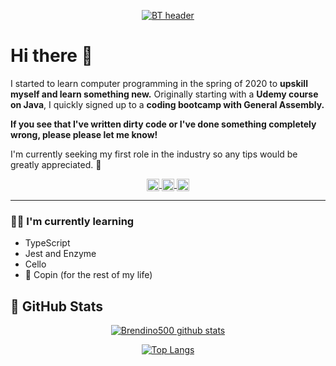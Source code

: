 <div align="center">

[![BT header](https://i.ibb.co/s6YSK1f/Minimalist-Home-Brew-Email-Header.png 'header')](https://brendaty.com)

</div>

# Hi there 👋

I started to learn computer programming in the spring of 2020 to **upskill myself and learn something new.** Originally starting with a **Udemy course on Java**, I quickly signed up to a **coding bootcamp with General Assembly.**

**If you see that I've written dirty code or I've done something completely wrong, please please let me know!**

I'm currently seeking my first role in the industry so any tips would be greatly appreciated. 🚀

<div align="center">
<a href="https://www.linkedin.com/in/brendaty/" target="_blank">
  <img align="center" src="https://i.ibb.co/pnQL8p3/linkedin-logo.png" alt="linkedin-logo" border="0" width="20">
</a> 
<a href="https://twitter.com/btcodes" target="_blank">
  <img align="center" src="https://i.ibb.co/sVPWYZm/twitter.png" alt="twitter" border="0" width="20">
</a>
<a href="https://www.instagram.com/brendino500/" target="_blank">
  <img align="center" src="https://i.ibb.co/JcB2Xzy/instagram.png" alt="instagram" border="0" width="20">
</a></div>

---

### 👩‍💻 I'm currently learning

- TypeScript
- Jest and Enzyme
- Cello
- 🎹 Copin (for the rest of my life)

## 💾 GitHub Stats

<div align="center">

[![Brendino500 github stats](https://github-readme-stats.vercel.app/api?username=brendino500&hide=issues,prs&show_icons=true&theme=nord)](https://github.com/anuraghazra/github-readme-stats)

[![Top Langs](https://github-readme-stats.vercel.app/api/top-langs/?username=brendino500&layout=compact&theme=nord)](https://github.com/anuraghazra/github-readme-stats)

</div>

